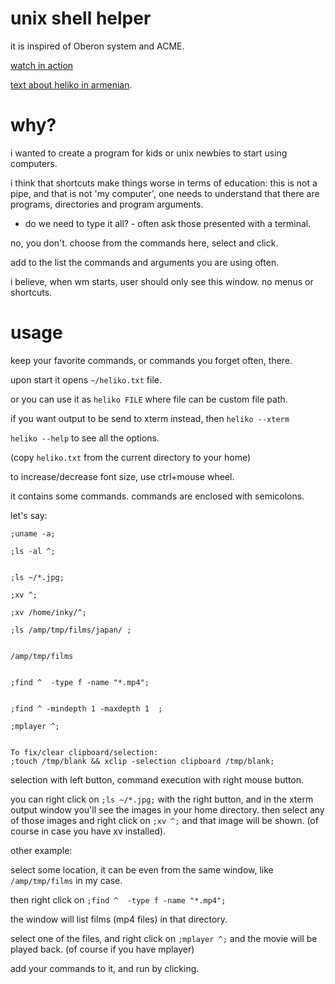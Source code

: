 # unix shell helper

it is inspired of Oberon system and ACME.

[watch in action](https://toobnix.org/w/jNRdxiUApvrwYJWQNstGTW)

[text about heliko in armenian](https://norayr.am/weblog/2025/03/14/27581431/).

# why?

i wanted to create a program for kids or unix newbies to start using computers.

i think that shortcuts make things worse in terms of education: this is not a pipe, and that is not 'my computer', one needs to understand that there are programs, directories and program arguments.

- do we need to type it all? - often ask those presented with a terminal.

no, you don't. choose from the commands here, select and click.

add to the list the commands and arguments you are using often.

i believe, when wm starts, user should only see this window. no menus or shortcuts.

# usage

keep your favorite commands, or commands you forget often, there.

upon start it opens `~/heliko.txt` file.

or you can use it as `heliko FILE` where file can be custom file path.

if you want output to be send to xterm instead, then `heliko --xterm`

`heliko --help` to see all the options.

(copy `heliko.txt` from the current directory to your home)

to increase/decrease font size, use ctrl+mouse wheel.

it contains some commands. commands are enclosed with semicolons.

let's say:

```
;uname -a;

;ls -al ^;


;ls ~/*.jpg;

;xv ^;

;xv /home/inky/^;

;ls /amp/tmp/films/japan/ ;


/amp/tmp/films


;find ^  -type f -name "*.mp4";


;find ^ -mindepth 1 -maxdepth 1  ;

;mplayer ^;


To fix/clear clipboard/selection:
;touch /tmp/blank && xclip -selection clipboard /tmp/blank;
```


selection with left button, command execution with right mouse button.

you can right click on `;ls ~/*.jpg;` with the right button, and in the xterm output window you'll see the images in your home directory.
then select any of those images and right click on `;xv ^;` and that image will be shown. (of course in case you have xv installed).

other example:

select some location, it can be even from the same window, like `/amp/tmp/films` in my case.

then right click on `;find ^  -type f -name "*.mp4";`

the window will list films (mp4 files) in that directory.

select one of the files, and right click on `;mplayer ^;` and the movie will be played back. (of course if you have mplayer)

add your commands to it, and run by clicking.
